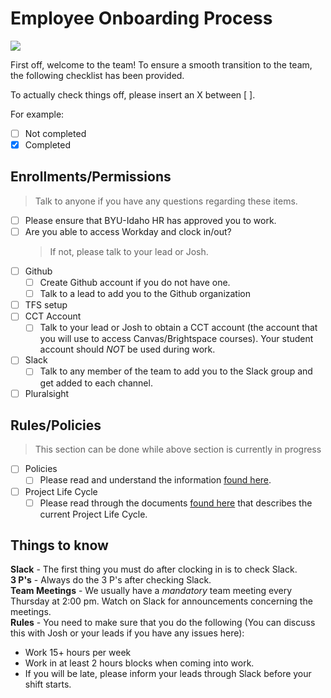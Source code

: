# Employee Onboarding Process

![](https://media.giphy.com/media/l0HlHFRbmaZtBRhXG/giphy.gif)

First off, welcome to the team! To ensure a smooth transition to the team, the following checklist has been provided.

To actually check things off, please insert an X between [ ].

For example:
- [ ] Not completed
- [X] Completed

## Enrollments/Permissions

> Talk to anyone if you have any questions regarding these items.

- [ ] Please ensure that BYU-Idaho HR has approved you to work.
- [ ] Are you able to access Workday and clock in/out? 
  > If not, please talk to your lead or Josh.
- [ ] Github
  - [ ] Create Github account if you do not have one.
  - [ ] Talk to a lead to add you to the Github organization
- [ ] TFS setup
- [ ] CCT Account
  - [ ] Talk to your lead or Josh to obtain a CCT account (the account that you will use to access Canvas/Brightspace courses). Your student account should *NOT* be used during work. 
- [ ] Slack
  - [ ] Talk to any member of the team to add you to the Slack group and get added to each channel.
- [ ] Pluralsight

## Rules/Policies
> This section can be done while above section is currently in progress

- [ ] Policies
  - [ ] Please read and understand the information [found here](https://github.com/byuitechops/for-the-strength-of-developers/tree/master/Handbook/2.%20Policies%20and%20Standards).
- [ ] Project Life Cycle
  - [ ] Please read through the documents [found here](https://github.com/byuitechops/for-the-strength-of-developers/tree/master/Handbook/3.%20Project%20Life%20Cycle) that describes the current Project Life Cycle.
  
## Things to know
**Slack** - The first thing you must do after clocking in is to check Slack.<br/>
**3 P's** - Always do the 3 P's after checking Slack.<br/>
**Team Meetings** - We usually have a *mandatory* team meeting every Thursday at 2:00 pm. Watch on Slack for announcements concerning the meetings.<br/>
**Rules** - You need to make sure that you do the following (You can discuss this with Josh or your leads if you have any issues here):
- Work 15+ hours per week
- Work in at least 2 hours blocks when coming into work. 
- If you will be late, please inform your leads through Slack before your shift starts.
